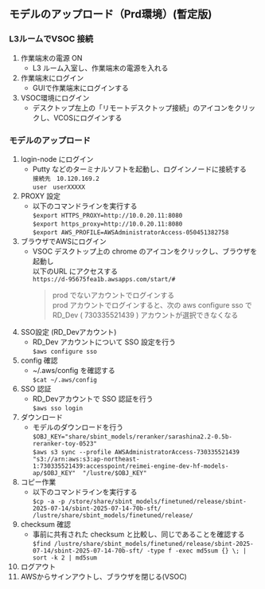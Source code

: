 ## モデルのアップロード（Prd環境）(暫定版) 

### L3ルームでVSOC 接続　
1. 作業端末の電源 ON
   - L3 ルーム入室し、作業端末の電源を入れる
2. 作業端末にログイン
   - GUIで作業端末にログインする
3. VSOC環境にログイン
   - デスクトップ左上の「リモートデスクトップ接続」のアイコンをクリックし、VCOSにログインする
		    
### モデルのアップロード
1. login-node にログイン
   - Putty などのターミナルソフトを起動し、ログインノードに接続する  
   `接続先　10.120.169.2`  
   `user　userXXXXX`
2. PROXY 設定
   - 以下のコマンドラインを実行する  
     `$export HTTPS_PROXY=http://10.0.20.11:8080`  
     `$export https_proxy=http://10.0.20.11:8080`  
     `$export AWS_PROFILE=AWSAdministratorAccess-050451382758`
3. ブラウザでAWSにログイン
   - VSOC デスクトップ上の chrome のアイコンをクリックし、ブラウザを起動し  
以下のURL にアクセスする  
`https://d-95675fea1b.awsapps.com/start/#`
     > prod でないアカウントでログインする  
     > prod アカウントでログインすると、次の aws configure sso で  
     > RD_Dev ( 730335521439 ) アカウントが選択できなくなる
4. SSO設定 (RD_Devアカウント)
    - RD_Dev アカウントについて SSO 設定を行う  
      `$aws configure sso`
5. config 確認
    - ~/.aws/config を確認する  
      `$cat ~/.aws/config`
6. SSO 認証
    - RD_Devアカウントで SSO 認証を行う  
      `$aws sso login`
7. ダウンロード
    - モデルのダウンロードを行う  
      `$OBJ_KEY="share/sbint_models/reranker/sarashina2.2-0.5b-reranker-toy-0523"`  
      `$aws s3 sync --profile AWSAdministratorAccess-730335521439 "s3://arn:aws:s3:ap-northeast-1:730335521439:accesspoint/reimei-engine-dev-hf-models-ap/$OBJ_KEY"  "/lustre/$OBJ_KEY"`
8. コピー作業
    - 以下のコマンドラインを実行する  
      `$cp -a -p /store/share/sbint_models/finetuned/release/sbint-2025-07-14/sbint-2025-07-14-70b-sft/ /lustre/share/sbint_models/finetuned/release/`
9. checksum 確認
    - 事前に共有された checksum と比較し、同じであることを確認する
      `$find /lustre/share/sbint_models/finetuned/release/sbint-2025-07-14/sbint-2025-07-14-70b-sft/ -type f -exec md5sum {} \; | sort -k 2 | md5sum`
10. ログアウト
11. AWSからサインアウトし、ブラウザを閉じる(VSOC)
